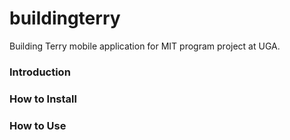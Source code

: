 buildingterry
=============

Building Terry mobile application for MIT program project at UGA.


### Introduction

### How to Install

### How to Use






